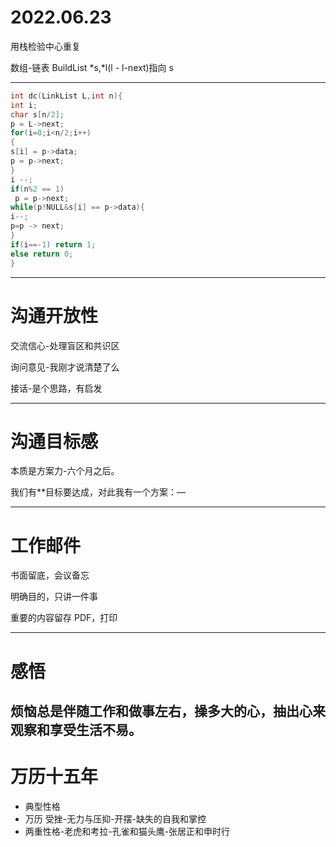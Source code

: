# 2022.06.23

用栈检验中心重复

数组-链表 BuildList *s,*l(l - l-next)指向 s

---

```cpp
int dc(LinkList L,int n){
int i;
char s[n/2];
p = L->next;
for(i=0;i<n/2;i++)
{
s[i] = p->data;
p = p->next;
}
i --;
if(n%2 == 1)
 p = p->next;
while(p!NULL&s[i] == p->data){
i--;
p=p -> next;
}
if(i==-1) return 1;
else return 0;
}
```

---

# 沟通开放性

交流信心-处理盲区和共识区

询问意见-我刚才说清楚了么

接话-是个思路，有启发

---

# 沟通目标感

本质是方案力-六个月之后。

我们有\*\*目标要达成，对此我有一个方案：—

---

# 工作邮件

书面留底，会议备忘

明确目的，只讲一件事

重要的内容留存 PDF，打印

---

# 感悟

## 烦恼总是伴随工作和做事左右，操多大的心，抽出心来观察和享受生活不易。

# 万历十五年

- 典型性格
- 万历 受挫-无力与压抑-开摆-缺失的自我和掌控
- 两重性格-老虎和考拉-孔雀和猫头鹰-张居正和申时行
